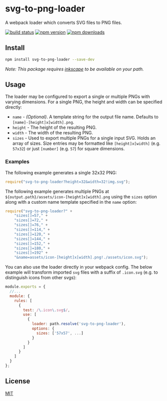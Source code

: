 # svg-to-png-loader

A webpack loader which converts SVG files to PNG files.

[![build status](https://img.shields.io/travis/github1/svg-to-png-loader/master.svg?style=flat-square)](https://travis-ci.org/github1/svg-to-png-loader)
[![npm version](https://img.shields.io/npm/v/svg-to-png-loader.svg?style=flat-square)](https://www.npmjs.com/package/svg-to-png-loader)
[![npm downloads](https://img.shields.io/npm/dm/svg-to-png-loader.svg?style=flat-square)](https://www.npmjs.com/package/svg-to-png-loader)

## Install

```bash
npm install svg-to-png-loader --save-dev
```

_Note: This package requires [inkscape][inkscape] to be available on your path._

## Usage

The loader may be configured to export a single or multiple PNGs with varying dimensions. For a single PNG, the height and width can be specified directly:

- `name` - _(Optional)_. A template string for the output file name. Defaults to `[name]-[height]x[width].png`.
- `height` - The height of the resulting PNG.
- `width` - The width of the resulting PNG.
- `sizes` - Used to export multiple PNGs for a single input SVG. Holds an array of sizes. Size entries may be formatted like `[height]x[width]` (e.g. `57x32`) or just `[number]` (e.g. `57`) for square dimensions. 

### Examples
The following example generates a single 32x32 PNG:
```js
require("svg-to-png-loader?height=32&width=32!img.svg");
```
The following example generates multiple PNGs at `${output.path}/assets/icon-[height]x[width].png` using the `sizes` option along with a custom name template specified in the `name` option:
```js
require("svg-to-png-loader?" +
    "sizes[]=57," +
    "sizes[]=72," +
    "sizes[]=76," +
    "sizes[]=114," +
    "sizes[]=120," +
    "sizes[]=144," +
    "sizes[]=152," +
    "sizes[]=180," +
    "sizes[]=192" +
    "&name=assets/icon-[height]x[width].png!./assets/icon.svg");
```
You can also use the loader directly in your webpack config. The below example will transform imported `svg` files with a suffix of `.icon.svg` (e.g. to distinguish icons from other svgs):
```js
module.exports = {
  //...
  module: {
    rules: [
      {
        test: /\.icon\.svg$/,
        use: [
          {
            loader: path.resolve('svg-to-png-loader'),
            options: {
              sizes: ['57x57', ...]
            }
          }
        ]
      }
    ]
  }
};
```
[inkscape]: https://inkscape.org/

## License
[MIT](LICENSE.md)
